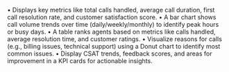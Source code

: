 •	Displays key metrics like total calls handled, average call duration, first call resolution rate, and customer satisfaction score.
•	A bar chart shows call volume trends over time (daily/weekly/monthly) to identify peak hours or busy days.
•	A table ranks agents based on metrics like calls handled, average resolution time, and customer ratings.
•	Visualize reasons for calls (e.g., billing issues, technical support) using a Donut chart to identify most common issues.
•	Display CSAT trends, feedback scores, and areas for improvement in a KPI cards for actionable insights.
